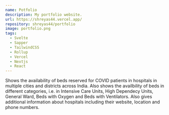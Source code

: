 ```yaml
---
name: Potfolio
description: My portfolio website.
url: https://shreyas44.vercel.app/
repository: shreyas44/portfolio
image: portfolio.png
tags:
  - Svelte
  - Sapper
  - TailwindCSS
  - Rollup
  - Vercel
  - Nextjs
  - React
---
```


Shows the availability of beds reserved for COVID patients in hospitals in multiple cities and districts across India. Also shows the availbility of beds in different categories, i.e. in Intensive Care Units, High Dependecy Units, General Ward, Beds with Oxygen and Beds with Ventilators. Also gives additional information about hospitals including their website, location and phone numbers.
